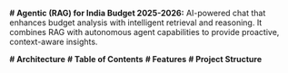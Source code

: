 **# Agentic (RAG) for India Budget 2025-2026:**
AI-powered chat that enhances budget analysis with intelligent retrieval and reasoning. It combines RAG with autonomous agent capabilities to provide proactive, context-aware insights. 

**# Architecture**
**# Table of Contents**
**# Features**
**# Project Structure**
